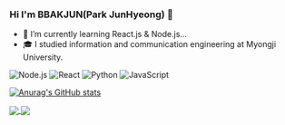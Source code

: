 ### Hi I'm BBAKJUN(Park JunHyeong) 👋


- 🌱 I’m currently learning React.js & Node.js...
- 🎓 I studied information and communication engineering at Myongji University.

<img alt="Node.js" src ="https://img.shields.io/badge/Node.js-339933?logo=Node.js&logoColor=white&style=for-the-badge"/></a>
<img alt="React"   src ="https://img.shields.io/badge/React-61DAFB?logo=react&logoColor=white&style=for-the-badge"/></a>
<img alt="Python" src ="https://img.shields.io/badge/Python-3776AB?logo=Python&logoColor=white&style=for-the-badge"/></a>
<img alt="JavaScript"   src ="https://img.shields.io/badge/JavaScript-F7DF1E?logo=JavaScript&logoColor=white&style=for-the-badge"/></a>

<div align=left>

[![Anurag's GitHub stats](https://github-readme-stats.vercel.app/api?username=wnsguddl789&show_icons=true&theme=dark)](https://github.com/anuraghazra/github-readme-stats)</a>

<!-- [![Top Langs](https://github-readme-stats.vercel.app/api/top-langs/?username=wnsguddl789&layout=compact&theme=dark)](https://github.com/anuraghazra/github-readme-stats)</a> -->


</div>

<a href="https://github.com/anuraghazra/github-readme-stats">
  <img align="center" src="https://github-readme-stats.vercel.app/api/pin/?username=anuraghazra&repo=github-readme-stats" />
</a>
<a href="https://github.com/anuraghazra/convoychat">
  <img align="center" src="https://github-readme-stats.vercel.app/api/pin/?username=anuraghazra&repo=convoychat" />
</a>
